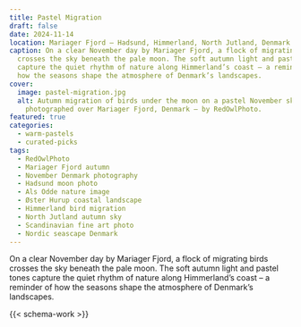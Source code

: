 ```yaml
---
title: Pastel Migration
draft: false
date: 2024-11-14
location: Mariager Fjord – Hadsund, Himmerland, North Jutland, Denmark
caption: On a clear November day by Mariager Fjord, a flock of migrating birds
  crosses the sky beneath the pale moon. The soft autumn light and pastel tones
  capture the quiet rhythm of nature along Himmerland’s coast – a reminder of
  how the seasons shape the atmosphere of Denmark’s landscapes.
cover:
  image: pastel-migration.jpg
  alt: Autumn migration of birds under the moon on a pastel November sky,
    photographed over Mariager Fjord, Denmark – by RedOwlPhoto.
featured: true
categories:
  - warm-pastels
  - curated-picks
tags:
  - RedOwlPhoto
  - Mariager Fjord autumn
  - November Denmark photography
  - Hadsund moon photo
  - Als Odde nature image
  - Øster Hurup coastal landscape
  - Himmerland bird migration
  - North Jutland autumn sky
  - Scandinavian fine art photo
  - Nordic seascape Denmark
---
```


On a clear November day by Mariager Fjord, a flock of migrating birds
  crosses the sky beneath the pale moon. The soft autumn light and pastel tones
  capture the quiet rhythm of nature along Himmerland’s coast – a reminder of
  how the seasons shape the atmosphere of Denmark’s landscapes.

  <!--more-->

{{< schema-work >}}
